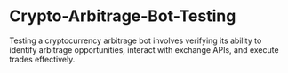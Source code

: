 # Crypto-Arbitrage-Bot-Testing
Testing a cryptocurrency arbitrage bot involves verifying its ability to identify arbitrage opportunities, interact with exchange APIs, and execute trades effectively. 
